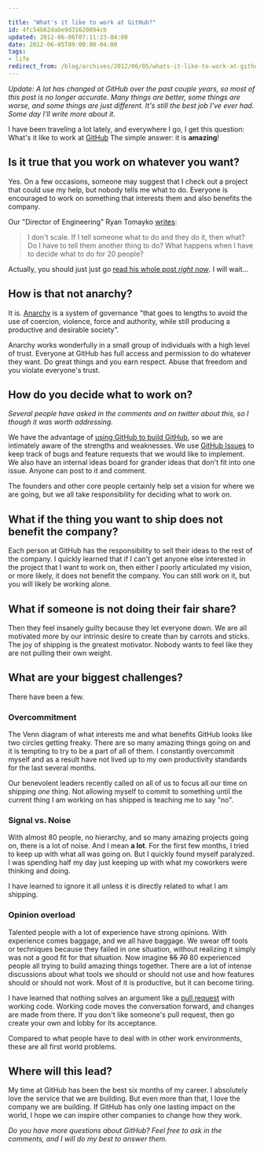 ```yaml
---

title: "What's it like to work at GitHub?"
id: 4fc54b62dabe9d31620094cb
updated: 2012-06-06T07:11:23-04:00
date: 2012-06-05T09:00:00-04:00
tags:
- life
redirect_from: /blog/archives/2012/06/05/whats-it-like-to-work-at-github/
---
```


*Update: A lot has changed at GitHub over the past couple years, so most of this post is no longer accurate. Many things are better, some things are worse, and some things are just different. It's still the best job I've ever had. Some day I'll write more about it.*

I have been traveling a lot lately, and everywhere I go, I get this question: What's it like to work at [GitHub](http://github.com/about?) The simple answer: it is **amazing**!

Is it true that you work on whatever you want?
----------------------------------------------

Yes. On a few occasions, someone may suggest that I check out a project that could use my help, but nobody tells me what to do. Everyone is encouraged to work on something that interests them and also benefits the company.

Our "Director of Engineering" Ryan Tomayko [writes](http://tomayko.com/writings/management-style):

> I don't scale. If I tell someone what to do and they do it, then what? Do I have to tell them another thing to do? What happens when I have to decide what to do for 20 people?

Actually, you should just just go [read his whole post *right now*](http://tomayko.com/writings/management-style). I will wait…

How is that not anarchy?
------------------------

It is. [Anarchy](http://en.wikipedia.org/wiki/Anarchy) is a system of governance "that goes to lengths to avoid the use of coercion, violence, force and authority, while still producing a productive and desirable society".

Anarchy works wonderfully in a small group of individuals with a high level of trust. Everyone at GitHub has full access and permission to do whatever they want. Do great things and you earn respect. Abuse that freedom and you violate everyone's trust.

How do you decide what to work on?
----------------------------------

*Several people have asked in the comments and on twitter about this, so I though it was worth addressing.*

We have the advantage of [using GitHub to build GitHub](http://zachholman.com/talk/how-github-uses-github-to-build-github), so we are intimately aware of the strengths and weaknesses. We use [GitHub Issues](https://github.com/blog/831-issues-2-0-the-next-generation) to keep track of bugs and feature requests that we would like to implement. We also have an internal ideas board for grander ideas that don't fit into one issue. Anyone can post to it and comment.

The founders and other core people certainly help set a vision for where we are going, but we all take responsibility for deciding what to work on.

What if the thing you want to ship does not benefit the company?
----------------------------------------------------------------

Each person at GitHub has the responsibility to sell their ideas to the rest of the company. I quickly learned that if I can't get anyone else interested in the project that I want to work on, then either I poorly articulated my vision, or more likely, it does not benefit the company. You can still work on it, but you will likely be working alone.

What if someone is not doing their fair share?
----------------------------------------------

Then they feel insanely guilty because they let everyone down. We are all motivated more by our intrinsic desire to create than by carrots and sticks. The joy of shipping is the greatest motivator. Nobody wants to feel like they are not pulling their own weight.

What are your biggest challenges?
---------------------------------

There have been a few.

### Overcommitment

The Venn diagram of what interests me and what benefits GitHub looks like two circles getting freaky. There are so many amazing things going on and it is tempting to try to be a part of all of them. I constantly overcommit myself and as a result have not lived up to my own productivity standards for the last several months.

Our benevolent leaders recently called on all of us to focus all our time on shipping *one* thing. Not allowing myself to commit to something until the current thing I am working on has shipped is teaching me to say "no".

### Signal vs. Noise

With almost 80 people, no hierarchy, and so many amazing projects going on, there is a lot of noise. And I mean **a lot**. For the first few months, I tried to keep up with what all was going on. But I quickly found myself paralyzed. I was spending half my day just keeping up with what my coworkers were thinking and doing.

I have learned to ignore it all unless it is directly related to what I am shipping.

### Opinion overload

Talented people with a lot of experience have strong opinions. With experience comes baggage, and we all have baggage. We swear off tools or techniques because they failed in one situation, without realizing it simply was not a good fit for that situation. Now imagine ~~55~~ ~~70~~ 80 experienced people all trying to build amazing things together. There are a lot of intense discussions about what tools we should or should not use and how features should or should not work. Most of it is productive, but it can become tiring.

I have learned that nothing solves an argument like a [pull request](https://github.com/blog/1124-how-we-use-pull-requests-to-build-github) with working code. Working code moves the conversation forward, and changes are made from there. If you don't like someone's pull request, then go create your own and lobby for its acceptance.

Compared to what people have to deal with in other work environments, these are all first world problems.

Where will this lead?
---------------------

My time at GitHub has been the best six months of my career. I absolutely love the service that we are building. But even more than that, I love the company we are building. If GitHub has only one lasting impact on the world, I hope we can inspire other companies to change how they work.

*Do you have more questions about GitHub? Feel free to ask in the comments, and I will do my best to answer them.*
